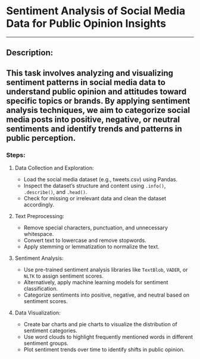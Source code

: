 # **Sentiment Analysis of Social Media Data for Public Opinion Insights**
---

## **Description:**

This task involves analyzing and visualizing sentiment patterns in social media data to understand public opinion and attitudes toward specific topics or brands. By applying sentiment analysis techniques, we aim to categorize social media posts into positive, negative, or neutral sentiments and identify trends and patterns in public perception.
---

### **Steps:**

1. Data Collection and Exploration:
   - Load the social media dataset (e.g., tweets.csv) using Pandas.
   - Inspect the dataset’s structure and content using `.info()`, `.describe()`, and `.head()`.
   - Check for missing or irrelevant data and clean the dataset accordingly.

2. Text Preprocessing:
   - Remove special characters, punctuation, and unnecessary whitespace.
   - Convert text to lowercase and remove stopwords.
   - Apply stemming or lemmatization to normalize the text.

3. Sentiment Analysis:
   - Use pre-trained sentiment analysis libraries like `TextBlob`, `VADER`, or `NLTK` to assign sentiment scores.
   - Alternatively, apply machine learning models for sentiment classification.
   - Categorize sentiments into positive, negative, and neutral based on sentiment scores.

4. Data Visualization:
   - Create bar charts and pie charts to visualize the distribution of sentiment categories.
   - Use word clouds to highlight frequently mentioned words in different sentiment groups.
   - Plot sentiment trends over time to identify shifts in public opinion.
